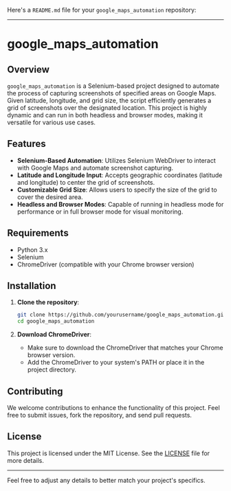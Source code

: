 Here's a `README.md` file for your `google_maps_automation` repository:

---

# google_maps_automation

## Overview

`google_maps_automation` is a Selenium-based project designed to automate the process of capturing screenshots of specified areas on Google Maps. Given latitude, longitude, and grid size, the script efficiently generates a grid of screenshots over the designated location. This project is highly dynamic and can run in both headless and browser modes, making it versatile for various use cases.

## Features

- **Selenium-Based Automation**: Utilizes Selenium WebDriver to interact with Google Maps and automate screenshot capturing.
- **Latitude and Longitude Input**: Accepts geographic coordinates (latitude and longitude) to center the grid of screenshots.
- **Customizable Grid Size**: Allows users to specify the size of the grid to cover the desired area.
- **Headless and Browser Modes**: Capable of running in headless mode for performance or in full browser mode for visual monitoring.

## Requirements

- Python 3.x
- Selenium
- ChromeDriver (compatible with your Chrome browser version)

## Installation

1. **Clone the repository**:
   ```sh
   git clone https://github.com/yourusername/google_maps_automation.git
   cd google_maps_automation
   ```


2. **Download ChromeDriver**:
   - Make sure to download the ChromeDriver that matches your Chrome browser version.
   - Add the ChromeDriver to your system's PATH or place it in the project directory.


## Contributing

We welcome contributions to enhance the functionality of this project. Feel free to submit issues, fork the repository, and send pull requests.

## License

This project is licensed under the MIT License. See the [LICENSE](LICENSE) file for more details.

---

Feel free to adjust any details to better match your project's specifics.
